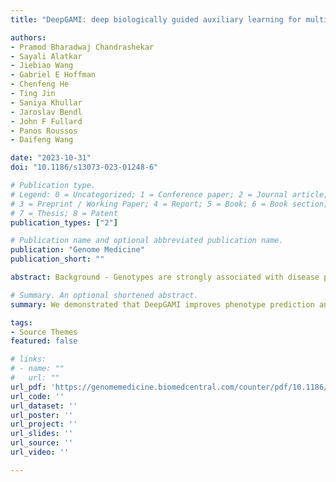 ```yaml
---
title: "DeepGAMI: deep biologically guided auxiliary learning for multimodal integration and imputation to improve genotype–phenotype prediction"

authors:
- Pramod Bharadwaj Chandrashekar
- Sayali Alatkar
- Jiebiao Wang
- Gabriel E Hoffman
- Chenfeng He
- Ting Jin
- Saniya Khullar
- Jaroslav Bendl
- John F Fullard
- Panos Roussos
- Daifeng Wang

date: "2023-10-31"
doi: "10.1186/s13073-023-01248-6"

# Publication type.
# Legend: 0 = Uncategorized; 1 = Conference paper; 2 = Journal article;
# 3 = Preprint / Working Paper; 4 = Report; 5 = Book; 6 = Book section;
# 7 = Thesis; 8 = Patent
publication_types: ["2"]

# Publication name and optional abbreviated publication name.
publication: "Genome Medicine"
publication_short: ""

abstract: Background - Genotypes are strongly associated with disease phenotypes, particularly in brain disorders. However, the molecular and cellular mechanisms behind this association remain elusive. With emerging multimodal data for these mechanisms, machine learning methods can be applied for phenotype prediction at different scales, but due to the black-box nature of machine learning, integrating these modalities and interpreting biological mechanisms can be challenging. Additionally, the partial availability of these multimodal data presents a challenge in developing these predictive models. Method - To address these challenges, we developed DeepGAMI, an interpretable neural network model to improve genotype-phenotype prediction from multimodal data. DeepGAMI leverages functional genomic information, such as eQTLs and gene regulation, to guide neural network connections. Additionally, it includes an auxiliary learning layer for cross-modal imputation allowing the imputation of latent features of missing modalities and thus predicting phenotypes from a single modality. Finally, DeepGAMI uses integrated gradient to prioritize multimodal features for various phenotypes. Results - We applied DeepGAMI to several multimodal datasets including genotype and bulk and cell-type gene expression data in brain diseases, and gene expression and electrophysiology data of mouse neuronal cells. Using cross-validation and independent validation, DeepGAMI outperformed existing methods for classifying disease types, and cellular and clinical phenotypes, even using single modalities (e.g., AUC score of 0.79 for Schizophrenia and 0.73 for cognitive impairment in Alzheimer's disease). Conclusion - We demonstrated that DeepGAMI improves phenotype prediction and prioritizes phenotypic features and networks in multiple multimodal datasets in complex brains and brain diseases. Also, it prioritized disease-associated variants, genes, and regulatory networks linked to different phenotypes, providing novel insights into the interpretation of gene regulatory mechanisms. DeepGAMI is open-source and available for general use.

# Summary. An optional shortened abstract.
summary: We demonstrated that DeepGAMI improves phenotype prediction and prioritizes phenotypic features and networks in multiple multimodal datasets in complex brains and brain diseases.

tags:
- Source Themes
featured: false

# links:
# - name: ""
#   url: ""
url_pdf: 'https://genomemedicine.biomedcentral.com/counter/pdf/10.1186/s13073-023-01248-6.pdf'
url_code: ''
url_dataset: ''
url_poster: ''
url_project: ''
url_slides: ''
url_source: ''
url_video: ''

---
```

